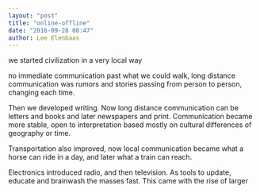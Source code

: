 ```yaml
---
layout: "post"
title: "online-offline"
date: "2016-09-28 08:47"
author: Lee Elenbaas
---
```

we started civilization in a very local way

no immediate communication past what we could walk, long distance communication was rumors and stories passing from person to person, changing each time.

Then we developed writing. Now long distance communication can be letters and books and later newspapers and print. Communication became more stable, open to interpretation based mostly on cultural differences of geography or time.

Transportation also improved, now local communication became what a horse can ride in a day, and later what a train can reach.

Electronics introduced radio, and then television. As tools to update, educate and brainwash the masses fast. This came with the rise of larger 
